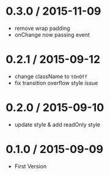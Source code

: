 
0.3.0 / 2015-11-09
==================

 * remove wrap padding
 * onChange now passing event

0.2.1 / 2015-09-12
==================
 * change className to `tOnOff`
 * fix transition overflow style issue


0.2.0 / 2015-09-10
==================

 * update style & add readOnly style

0.1.0 / 2015-09-09
==================

 * First Version
